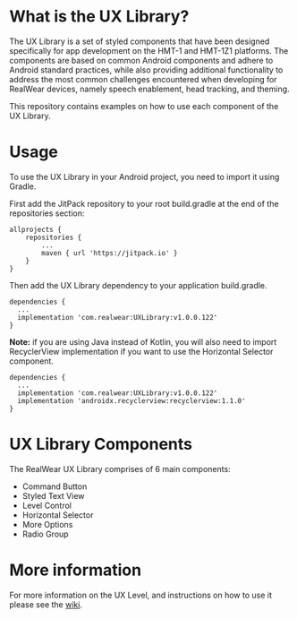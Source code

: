 # What is the UX Library?

The UX Library is a set of styled components that have been designed specifically for app development on the HMT-1 and HMT-1Z1 platforms. The components are based on common Android components and adhere to Android standard practices, while also providing additional functionality to address the most common challenges encountered when developing for RealWear devices, namely speech enablement, head tracking, and theming.

This repository contains examples on how to use each component of the UX Library.

# Usage

To use the UX Library in your Android project, you need to import it using Gradle.

First add the JitPack repository to your root build.gradle at the end of the repositories section:

```
allprojects {
    repositories {
        ...
        maven { url 'https://jitpack.io' }
    }
}
```

Then add the UX Library dependency to your application build.gradle.

```
dependencies {
  ...
  implementation 'com.realwear:UXLibrary:v1.0.0.122'
}
```

**Note:** if you are using Java instead of Kotlin, you will also need to import RecyclerView implementation if you want to use the Horizontal Selector component.

```
dependencies {
  ...
  implementation 'com.realwear:UXLibrary:v1.0.0.122'
  implementation 'androidx.recyclerview:recyclerview:1.1.0'
}
```

# UX Library Components

The RealWear UX Library comprises of 6 main components:

* Command Button
* Styled Text View
* Level Control
* Horizontal Selector
* More Options
* Radio Group

# More information

For more information on the UX Level, and instructions on how to use it please see the [wiki](https://github.com/realwear/UXLibrary-Example/wiki/).